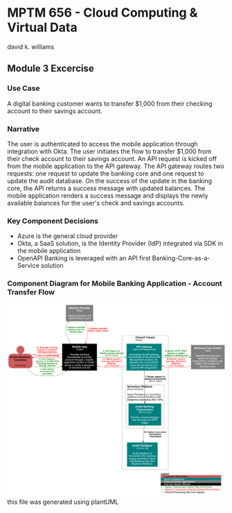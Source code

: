 # MPTM 656 - Cloud Computing & Virtual Data
david k. williams
## Module 3 Excercise
### Use Case
A digital banking customer wants to transfer $1,000 from their checking account to their savings account. 

### Narrative
The user is authenticated to access the mobile application through integration with Okta. The user initiates the flow to transfer $1,000 from their check account to their savings account. An API request is kicked off from the mobile application to the API gateway. The API gateway routes two requests: one request to update the banking core and one request to update the audit database. On the success of the update in the banking core, the API returns a success message with updated balances. The mobile application renders a success message and displays the newly available balances for the user's check and savings accounts.

### Key Component Decisions
- Azure is the general cloud provider
- Okta, a SaaS solution, is the Identity Provider (IdP) integrated via SDK in the mobile application
- OpenAPI Banking is leveraged with an API first Banking-Core-as-a-Service solution
### Component Diagram for Mobile Banking Application - Account Transfer Flow
![Alt text](exports\png\module-3-diagram.png)
this file was generated using plantUML
